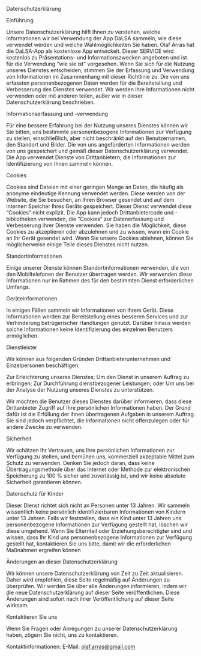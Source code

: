 Datenschutzerklärung

Einführung

Unsere Datenschutzerklärung hilft Ihnen zu verstehen, welche Informationen wir bei Verwendung der App DaLSA sammeln, wie diese verwendet werden und welche Wahlmöglichkeiten Sie haben. 
Olaf Arras hat die DaLSA-App als kostenlose App entwickelt. Dieser SERVICE wird kostenlos zu Präsentations- und Informationszwecken angeboten und ist für die Verwendung “wie sie ist” vorgesehen. 
Wenn Sie sich für die Nutzung unseres Dienstes entscheiden, stimmen Sie der Erfassung und Verwendung von Informationen im Zusammenhang mit dieser Richtlinie zu. 
Die von uns erfassten personenbezogenen Daten werden für die Bereitstellung und Verbesserung des Dienstes verwendet. Wir werden Ihre Informationen nicht verwenden oder mit anderen teilen, 
außer wie in dieser Datenschutzerklärung beschrieben. 

Informationserfassung und -verwendung

Für eine bessere Erfahrung bei der Nutzung unseres Dienstes können wir Sie bitten, uns bestimmte personenbezogene Informationen zur Verfügung zu stellen, einschließlich, 
aber nicht beschränkt auf den Benutzernamen, den Standort und Bilder. Die von uns angeforderten Informationen werden von uns gespeichert und gemäß dieser Datenschutzerklärung verwendet. 
Die App verwendet Dienste von Drittanbietern, die Informationen zur Identifizierung von Ihnen sammeln können. 

Cookies

Cookies sind Dateien mit einer geringen Menge an Daten, die häufig als anonyme eindeutige Kennung verwendet werden. Diese werden von der Website, die Sie besuchen, an Ihren Browser gesendet
und auf dem internen Speicher Ihres Geräts gespeichert.
Dieser Dienst verwendet diese “Cookies” nicht explizit. Die App kann jedoch Drittanbietercode und -bibliotheken verwenden, die “Cookies” zur Datenerfassung und Verbesserung ihrer Dienste verwenden. 
Sie haben die Möglichkeit, diese Cookies zu akzeptieren oder abzulehnen und zu wissen, wann ein Cookie an Ihr Gerät gesendet wird. 
Wenn Sie unsere Cookies ablehnen, können Sie möglicherweise einige Teile dieses Dienstes nicht nutzen. 

Standortinformationen

Einige unserer Dienste können Standortinformationen verwenden, die von den Mobiltelefonen der Benutzer übertragen werden. Wir verwenden diese Informationen nur im Rahmen des für den bestimmten Dienst erforderlichen Umfangs. 

Geräteinformationen

In einigen Fällen sammeln wir Informationen von Ihrem Gerät. Diese Informationen werden zur Bereitstellung eines besseren Services und zur Verhinderung betrügerischer Handlungen genutzt. 
Darüber hinaus werden solche Informationen keine Identifizierung des einzelnen Benutzers ermöglichen. 

Dienstleister

Wir können aus folgenden Gründen Drittanbieterunternehmen und Einzelpersonen beschäftigen:

Zur Erleichterung unseres Dienstes; Um den Dienst in unserem Auftrag zu erbringen;
Zur Durchführung dienstbezogener Leistungen; oder
Um uns bei der Analyse der Nutzung unseres Dienstes zu unterstützen.

Wir möchten die Benutzer dieses Dienstes darüber informieren, dass diese Drittanbieter Zugriff auf Ihre persönlichen Informationen haben. 
Der Grund dafür ist die Erfüllung der ihnen übertragenen Aufgaben in unserem Auftrag. Sie sind jedoch verpflichtet, die Informationen nicht offenzulegen oder für andere Zwecke zu verwenden. 

Sicherheit

Wir schätzen Ihr Vertrauen, uns Ihre persönlichen Informationen zur Verfügung zu stellen, und bemühen uns, kommerziell akzeptable Mittel zum Schutz zu verwenden. 
Denken Sie jedoch daran, dass keine Übertragungsmethode über das Internet oder Methode zur elektronischen Speicherung zu 100 % sicher und zuverlässig ist, und wir keine absolute Sicherheit garantieren können. 

Datenschutz für Kinder

Dieser Dienst richtet sich nicht an Personen unter 13 Jahren. Wir sammeln wissentlich keine persönlich identifizierbaren Informationen von Kindern unter 13 Jahren. 
Falls wir feststellen, dass ein Kind unter 13 Jahren uns personenbezogene Informationen zur Verfügung gestellt hat, löschen wir diese umgehend. 
Wenn Sie Elternteil oder Erziehungsberechtigter sind und wissen, dass Ihr Kind uns personenbezogene Informationen zur Verfügung gestellt hat, 
kontaktieren Sie uns bitte, damit wir die erforderlichen Maßnahmen ergreifen können

Änderungen an dieser Datenschutzerklärung

Wir können unsere Datenschutzerklärung von Zeit zu Zeit aktualisieren. Daher wird empfohlen, diese Seite regelmäßig auf Änderungen zu überprüfen.
Wir werden Sie über alle Änderungen informieren, indem wir die neue Datenschutzerklärung auf dieser Seite veröffentlichen. Diese Änderungen sind sofort nach ihrer Veröffentlichung auf dieser Seite wirksam.

Kontaktieren Sie uns

Wenn Sie Fragen oder Anregungen zu unserer Datenschutzerklärung haben, zögern Sie nicht, uns zu kontaktieren.

Kontaktinformationen: E-Mail: olaf.arras@gmail.com

